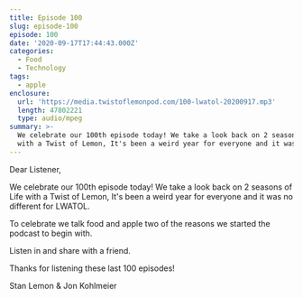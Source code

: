 ```yaml
---
title: Episode 100
slug: episode-100
episode: 100
date: '2020-09-17T17:44:43.000Z'
categories:
  - Food
  - Technology
tags:
  - apple
enclosure:
  url: 'https://media.twistoflemonpod.com/100-lwatol-20200917.mp3'
  length: 47802221
  type: audio/mpeg
summary: >-
  We celebrate our 100th episode today! We take a look back on 2 seasons of Life
  with a Twist of Lemon, It's been a weird year for everyone and it was no ...
---
```


Dear Listener,

We celebrate our 100th episode today! We take a look back on 2 seasons of Life with a Twist of Lemon, It's been a weird year for everyone and it was no different for LWATOL.

To celebrate we talk food and apple two of the reasons we started the podcast to begin with.

Listen in and share with a friend.

Thanks for listening these last 100 episodes!

Stan Lemon & Jon Kohlmeier
